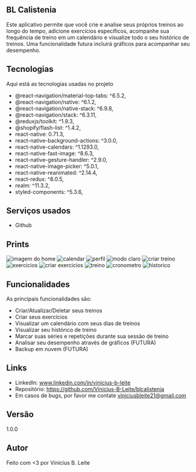 ## BL Calistenia
Este aplicativo permite que você crie e analise seus próprios treinos ao longo do tempo, adicione exercícios específicos, acompanhe sua frequência de treino em um calendário e visualize todo o seu histórico de treinos. Uma funcionalidade futura incluirá gráficos para acompanhar seu desempenho.

## Tecnologias
>
Aqui está as tecnologias usadas no projeto

  - @react-navigation/material-top-tabs: ^6.5.2,
  - @react-navigation/native: ^6.1.2,
  - @react-navigation/native-stack: ^6.9.8,
  - @react-navigation/stack: ^6.3.11,
  - @reduxjs/toolkit: ^1.9.3,
  - @shopify/flash-list: ^1.4.2,
  - react-native: 0.71.3,
  - react-native-background-actions: ^3.0.0,
  - react-native-calendars: ^1.1293.0,
  - react-native-fast-image: ^8.6.3,
  - react-native-gesture-handler: ^2.9.0,
  - react-native-image-picker: ^5.0.1,
  - react-native-reanimated: ^2.14.4,
  - react-redux: ^8.0.5,
  - realm: ^11.3.2,
  - styled-components: ^5.3.6,
 
 ## Serviços usados
  - Github

## Prints
  ![imagem do home](github/home.jpeg)
  ![calendar](github/calendario.jpeg)
  ![perfil](github/perfil.jpeg)
  ![modo claro](github/modo%20claro.jpeg)
  ![criar treino](github/criar%20treino.jpeg)
  ![exercicios](github/exercicios.jpeg)
  ![criar exercicios](github/criar%20exercicio.jpeg)
  ![treino](github/treino.jpeg)
  ![cronometro](github/cronometro.jpeg)
  ![historico](github/historico.jpeg)

## Funcionalidades

As principais funcionalidades são:
 - Criar/Atualizar/Deletar seus treinos
 - Criar seus exercícios
 - Visualizar um calendário com seus dias de treinos
 - Visualizar seu histórico de treino
 - Marcar suas séries e repetições durante sua sessão de treino
 - Analisar seu desempenho através de gráficos (FUTURA)
 - Backup em nuvem (FUTURA)

## Links
 - LinkedIn:  www.linkedin.com/in/vinicius-b-leite
 - Repositório: https://github.com/Vinicius-B-Leite/blcalistenia
 - Em casos de bugs, por favor me contate
  viniciusbleite21@gmail.com

## Versão
 1.0.0

## Autor
Feito com <3 por Vinicius B. Leite